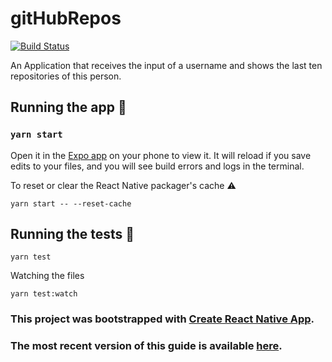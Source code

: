 # gitHubRepos
[![Build Status](https://travis-ci.com/felipesoares6/gitHubRepos.svg?token=C79sDRx7VfNHBdcpBygr&branch=master)](https://travis-ci.com/felipesoares6/gitHubRepos)

An Application that receives the input of a username and shows the last ten repositories of this person.

## Running the app 🚀

### `yarn start`

Open it in the [Expo app](https://expo.io) on your phone to view it. It will reload if you save edits to your files, and you will see build errors and logs in the terminal.

To reset or clear the React Native packager's cache ⚠️

```
yarn start -- --reset-cache
```

## Running the tests 👮

```
yarn test
```

Watching the files

```
yarn test:watch
```

### This project was bootstrapped with [Create React Native App](https://github.com/react-community/create-react-native-app).

### The most recent version of this guide is available [here](https://github.com/react-community/create-react-native-app/blob/master/react-native-scripts/template/README.md).
